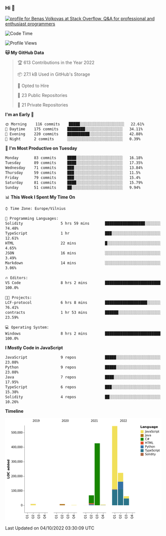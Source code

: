 ### Hi 👋
<a href="https://stackoverflow.com/users/14954249/benas-volkovas"><img src="https://stackoverflow.com/users/flair/14954249.png?theme=dark" width="208" height="58" alt="profile for Benas Volkovas at Stack Overflow, Q&amp;A for professional and enthusiast programmers" title="profile for Benas Volkovas at Stack Overflow, Q&amp;A for professional and enthusiast programmers"></a>

<!--START_SECTION:waka-->
![Code Time](http://img.shields.io/badge/Code%20Time-960%20hrs%2057%20mins-blue)

![Profile Views](http://img.shields.io/badge/Profile%20Views-1-blue)

**🐱 My GitHub Data** 

> 🏆 613 Contributions in the Year 2022
 > 
> 📦 27.1 kB Used in GitHub's Storage 
 > 
> 💼 Opted to Hire
 > 
> 📜 23 Public Repositories 
 > 
> 🔑 21 Private Repositories  
 > 
**I'm an Early 🐤** 

```text
🌞 Morning    116 commits    █████░░░░░░░░░░░░░░░░░░░░   22.61% 
🌆 Daytime    175 commits    ████████░░░░░░░░░░░░░░░░░   34.11% 
🌃 Evening    220 commits    ██████████░░░░░░░░░░░░░░░   42.88% 
🌙 Night      2 commits      ░░░░░░░░░░░░░░░░░░░░░░░░░   0.39%

```
📅 **I'm Most Productive on Tuesday** 

```text
Monday       83 commits     ████░░░░░░░░░░░░░░░░░░░░░   16.18% 
Tuesday      89 commits     ████░░░░░░░░░░░░░░░░░░░░░   17.35% 
Wednesday    71 commits     ███░░░░░░░░░░░░░░░░░░░░░░   13.84% 
Thursday     59 commits     ███░░░░░░░░░░░░░░░░░░░░░░   11.5% 
Friday       79 commits     ███░░░░░░░░░░░░░░░░░░░░░░   15.4% 
Saturday     81 commits     ████░░░░░░░░░░░░░░░░░░░░░   15.79% 
Sunday       51 commits     ██░░░░░░░░░░░░░░░░░░░░░░░   9.94%

```


📊 **This Week I Spent My Time On** 

```text
⌚︎ Time Zone: Europe/Vilnius

💬 Programming Languages: 
Solidity                 5 hrs 59 mins       ██████████████████░░░░░░░   74.48% 
TypeScript               1 hr                ███░░░░░░░░░░░░░░░░░░░░░░   12.61% 
HTML                     22 mins             █░░░░░░░░░░░░░░░░░░░░░░░░   4.65% 
JSON                     16 mins             ░░░░░░░░░░░░░░░░░░░░░░░░░   3.49% 
Markdown                 14 mins             ░░░░░░░░░░░░░░░░░░░░░░░░░   3.06%

🔥 Editors: 
VS Code                  8 hrs 2 mins        █████████████████████████   100.0%

🐱‍💻 Projects: 
LCF-protocol             6 hrs 8 mins        ███████████████████░░░░░░   76.41% 
contracts                1 hr 53 mins        ██████░░░░░░░░░░░░░░░░░░░   23.59%

💻 Operating System: 
Windows                  8 hrs 2 mins        █████████████████████████   100.0%

```

**I Mostly Code in JavaScript** 

```text
JavaScript               9 repos             █████░░░░░░░░░░░░░░░░░░░░   23.08% 
Python                   9 repos             █████░░░░░░░░░░░░░░░░░░░░   23.08% 
Java                     7 repos             ████░░░░░░░░░░░░░░░░░░░░░   17.95% 
TypeScript               6 repos             ███░░░░░░░░░░░░░░░░░░░░░░   15.38% 
Solidity                 4 repos             ██░░░░░░░░░░░░░░░░░░░░░░░   10.26%

```


**Timeline**

![Chart not found](https://raw.githubusercontent.com/BenasVolkovas/BenasVolkovas/main/charts/bar_graph.png) 


 Last Updated on 04/10/2022 03:30:09 UTC
<!--END_SECTION:waka-->
